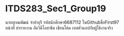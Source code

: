 # ITDS283_Sec1_Group19
นายญาณพัฒน์ จำปาบุรี รหัสนักศึกษา6687112 ในGithubชื่อFirst97  <br>
หน้าที่ ทำรายงาน อัดวิดีโอสาธิต เขียนโค้ด เทสตัวแอปกับผู้ใช้งานจริง
